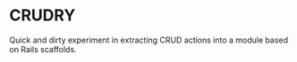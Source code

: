 # CRUDRY
Quick and dirty experiment in extracting CRUD actions into a module based on Rails scaffolds.
